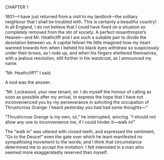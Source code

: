 CHAPTER 1

1801—I have just returned from a visit to my landlord—the solitary neighbour that I shall be troubled with. This is certainly a beautiful country! In all England, I do not believe that I could have fixed on a situation so completely removed from the stir of society. A perfect misanthropist’s Heaven—and Mr. Heathcliff and I are such a suitable pair to divide the desolation between us. A capital fellow! He little imagined how my heart warmed towards him when I beheld his black eyes withdraw so suspiciously under their brows, as I rode up, and when his fingers sheltered themselves, with a jealous resolution, still further in his waistcoat, as I announced my name.

“Mr. Heathcliff?” I said.

A nod was the answer.

“Mr. Lockwood, your new tenant, sir. I do myself the honour of calling as soon as possible after my arrival, to express the hope that I have not inconvenienced you by my perseverance in soliciting the occupation of Thrushcross Grange: I heard yesterday you had had some thoughts—”

“Thrushcross Grange is my own, sir,” he interrupted, wincing. “I should not allow any one to inconvenience me, if I could hinder it—walk in!”

The “walk in” was uttered with closed teeth, and expressed the sentiment, “Go to the Deuce!” even the gate over which he leant manifested no sympathising movement to the words; and I think that circumstance determined me to accept the invitation: I felt interested in a man who seemed more exaggeratedly reserved than myself.
